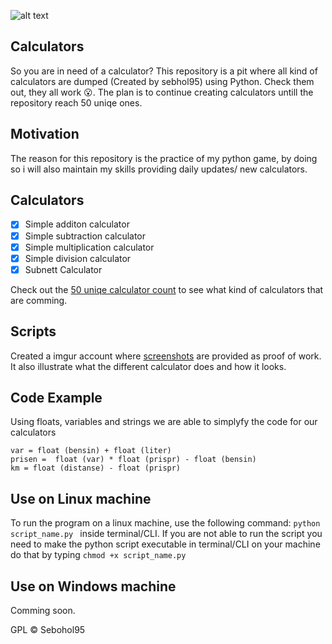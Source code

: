 ![alt text](https://i.imgur.com/BTCmgQG.png)


## Calculators
So you are in need of a calculator? This repository is a pit where all kind of calculators are dumped (Created by sebhol95) using Python. Check them out, they all work :open_mouth:. The plan is to continue creating calculators untill the repository reach 50 uniqe ones. 

## Motivation
The reason for this repository is the practice of my python game, by doing so i will also maintain my skills providing daily updates/ new calculators.

## Calculators
- [X] Simple additon calculator
- [X] Simple subtraction calculator
- [X] Simple multiplication calculator
- [X] Simple division calculator
- [X] Subnett Calculator

Check out the [50 uniqe calculator count](https://sebastianholterhuset.imgur.com/all/) to see what kind of calculators that are comming. 

## Scripts
Created a imgur account where [screenshots](https://sebastianholterhuset.imgur.com/all/) are provided as proof of work. It also illustrate what the different calculator does and how it looks. 

## Code Example
Using floats, variables and strings we are able to simplyfy the code for our calculators
```
var = float (bensin) + float (liter)
prisen =  float (var) * float (prispr) - float (bensin)
km = float (distanse) - float (prispr)
```
## Use on Linux machine 
To run the program on a linux machine, use the following command: ```python script_name.py ``` inside terminal/CLI.
If you are not able to run the script you need to make the python script executable in terminal/CLI on your machine do that by typing ```chmod +x script_name.py ```

## Use on Windows machine
Comming soon. 

GPL © Sebohol95
